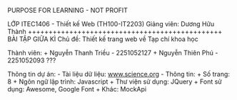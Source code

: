 PURPOSE FOR LEARNING - NOT PROFIT

LỚP ITEC1406 - Thiết kế Web (TH100-IT2203)
Giảng viên: Dương Hữu Thành
+++++++++++++++++++++++++++++++++++++++++++++++
            BÀI TẬP GIỮA KÌ
Chủ đề: Thiết kế trang web về Tạp chí khoa học

Thành viên:
    + Nguyễn Thanh Triều - 2251052127
    + Nguyễn Thiên Phú - 2251052093 ???

Thông tin dự án:
    - Tài liệu dữ liệu: www.science.org
    - Thông tin: 
        + Số trang: 8
        + Ngôn ngữ lập trình: Javascript
        + Thư viện sử dụng: JQuery
        + Font sử dụng: Awesome, Google Font
        + Khác: MockApi


